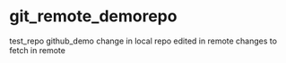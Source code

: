 # git_remote_demorepo
test_repo
github_demo
change in local repo
edited in remote
changes to fetch in remote
